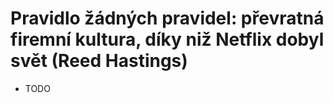 # Pravidlo žádných pravidel: převratná firemní kultura, díky niž Netflix dobyl svět (Reed Hastings)
* TODO
